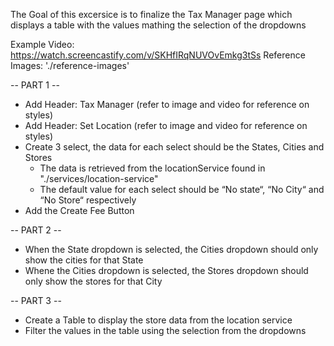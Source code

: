 The Goal of this excersice is to finalize the Tax Manager page which displays a table with the values mathing the selection of the dropdowns

Example Video: https://watch.screencastify.com/v/SKHfIRqNUVOvEmkg3tSs
Reference Images: './reference-images'

-- PART 1 --

- Add Header: Tax Manager (refer to image and video for reference on styles)
- Add Header: Set Location (refer to image and video for reference on styles)
- Create 3 select, the data for each select should be the States, Cities and Stores
  - The data is retrieved from the locationService found in "./services/location-service"
  - The default value for each select should be “No state“, “No City“ and “No Store“ respectively
- Add the Create Fee Button

-- PART 2 --

- When the State dropdown is selected, the Cities dropdown should only show the cities for that State
- Whene the Cities dropdown is selected, the Stores dropdown should only show the stores for that City

-- PART 3 --

- Create a Table to display the store data from the location service
- Filter the values in the table using the selection from the dropdowns
